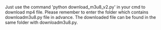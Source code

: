 Just use the command 'python download_m3u8_v2.py' in your cmd to download mp4 file.
Please remember to enter the folder which contains downloadm3u8.py file in advance.
The downloaded file can be found in the same folder with downloadm3u8.py.

